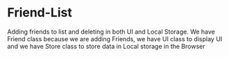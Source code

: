# Friend-List
Adding friends to list and deleting in both UI and Local Storage. We have Friend class because we are adding Friends, we have UI class to display UI and we have Store class to store data in Local storage in the Browser
